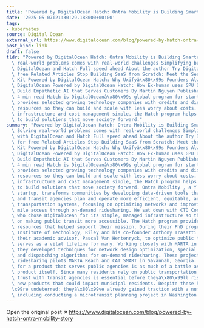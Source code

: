 ```yaml
---
title: 'Powered by DigitalOcean Hatch: Ontra Mobility is Building Smarter Cities'
date: '2025-05-07T21:30:29.188000+00:00'
tags:
- kubernetes
source: Digital Ocean
external_url: https://www.digitalocean.com/blog/powered-by-hatch-ontra-mobility-story
post_kind: link
draft: false
tldr: "Powered by DigitalOcean Hatch: Ontra Mobility is Building Smarter Cities Solving\
  \ real-world problems comes with real-world challenges Simplifying building with\
  \ DigitalOcean and Hatch Full speed ahead About the author Try DigitalOcean for\
  \ free Related Articles Stop Building SaaS from Scratch: Meet the SeaNotes Starter\
  \ Kit Powered by DigitalOcean Hatch: Why Uxifyâ\x80\x99s Founders Always Choose\
  \ DigitalOcean Powered by DigitalOcean Hatch: How Ex-human uses GPU Droplets to\
  \ Build Empathetic AI that Serves Customers By Martin Nguyen Published: May 7, 2025\
  \ 4 min read Hatch is DigitalOceanâ\x80\x99s global program for startups, which\
  \ provides selected growing technology companies with credits and discounts on computing\
  \ resources so they can build and scale with less worry about costs. By keeping\
  \ infrastructure and cost management simple, the Hatch program helps enable startups\
  \ to build solutions that move society forward."
summary: "Powered by DigitalOcean Hatch: Ontra Mobility is Building Smarter Cities\
  \ Solving real-world problems comes with real-world challenges Simplifying building\
  \ with DigitalOcean and Hatch Full speed ahead About the author Try DigitalOcean\
  \ for free Related Articles Stop Building SaaS from Scratch: Meet the SeaNotes Starter\
  \ Kit Powered by DigitalOcean Hatch: Why Uxifyâ\x80\x99s Founders Always Choose\
  \ DigitalOcean Powered by DigitalOcean Hatch: How Ex-human uses GPU Droplets to\
  \ Build Empathetic AI that Serves Customers By Martin Nguyen Published: May 7, 2025\
  \ 4 min read Hatch is DigitalOceanâ\x80\x99s global program for startups, which\
  \ provides selected growing technology companies with credits and discounts on computing\
  \ resources so they can build and scale with less worry about costs. By keeping\
  \ infrastructure and cost management simple, the Hatch program helps enable startups\
  \ to build solutions that move society forward. Ontra Mobility , a Y Combinator\
  \ startup, transforms communities by developing data-driven tools that help cities\
  \ and transit agencies plan and operate more efficient, equitable, and sustainable\
  \ transportation systems, focusing on optimizing networks and improving first-and-last\
  \ mile access through on-demand ridesharing. We sat down with CTO Connor Riley,\
  \ who chose DigitalOcean for its simple, managed infrastructure so they can focus\
  \ on making public transit more accessible. The Hatch program provided credits and\
  \ resources that helped support their mission. During their PhD programs at Georgia\
  \ Institute of Technology, Riley and his co-founder Anthony Trasatti worked with\
  \ their academic advisor, Pascal Van Hentenryck, to optimize public transit, which\
  \ serves as a vital lifeline for many. Working closely with MARTA in Atlanta, GA,\
  \ they developed techniques for network design optimization, special events scheduling,\
  \ and dispatching algorithms for on-demand ridesharing. These projects powered on-demand\
  \ ridesharing pilots MARTA Reach and CAT SMART in Savannah, Georgia. Getting adoption\
  \ for a product that serves public agencies is as much of a battle as building the\
  \ product itself. Since many residents rely on public transportation, establishing\
  \ trust with transit agencies is essential before theyâ\x80\x99ll risk adopting\
  \ new products that could impact municipal residents. Despite these hurdles, theyâ\x80\
  \x99re undeterred: theyâ\x80\x99ve already gained traction with a number of customers,\
  \ including conducting a microtransit planning project in Washington D. C."
---
```

Open the original post ↗ https://www.digitalocean.com/blog/powered-by-hatch-ontra-mobility-story
